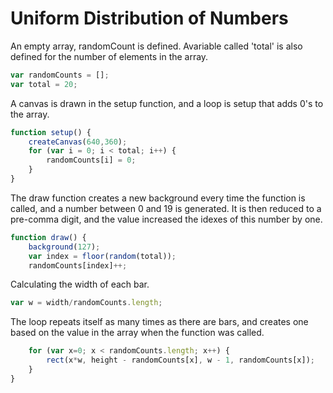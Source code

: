# Uniform Distribution of Numbers

An empty array, randomCount is defined. Avariable called 'total' is also defined for the number of elements in the array.

```javascript
var randomCounts = [];
var total = 20;
```

A canvas is drawn in the setup function, and a loop is setup that adds 0's to the array.

```javascript
function setup() {
    createCanvas(640,360);
    for (var i = 0; i < total; i++) {
        randomCounts[i] = 0;
    }
}
```

The draw function creates a new background every time the function is called, and a number between 0 and 19 is generated. It is then reduced to a pre-comma digit, and the value increased the idexes of this number by one.

```javascript
function draw() {
    background(127);
    var index = floor(random(total));
    randomCounts[index]++;
```

Calculating the width of each bar.

```javascript
var w = width/randomCounts.length;
```

The loop repeats itself as many times as there are bars, and creates one based on the value in the array when the function was called.

```javascript
    for (var x=0; x < randomCounts.length; x++) {
        rect(x*w, height - randomCounts[x], w - 1, randomCounts[x]);
    }
}
```